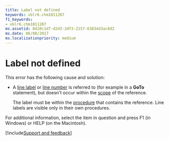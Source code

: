 ```yaml
---
title: Label not defined
keywords: vblr6.chm1011207
f1_keywords:
- vblr6.chm1011207
ms.assetid: 0420c1d7-d2d3-2df3-2157-63834d3ac0d2
ms.date: 06/08/2017
ms.localizationpriority: medium
---
```



# Label not defined

This error has the following cause and solution:



- A [line label](../../Glossary/vbe-glossary.md#line-label) or [line number](../../Glossary/vbe-glossary.md#line-number) is referred to (for example in a **GoTo** statement), but doesn't occur within the [scope](../../Glossary/vbe-glossary.md#scope) of the reference.
    
    The label must be within the [procedure](../../Glossary/vbe-glossary.md#procedure) that contains the reference. Line labels are visible only in their own procedures.
    

For additional information, select the item in question and press F1 (in Windows) or HELP (on the Macintosh).

[!include[Support and feedback](~/includes/feedback-boilerplate.md)]